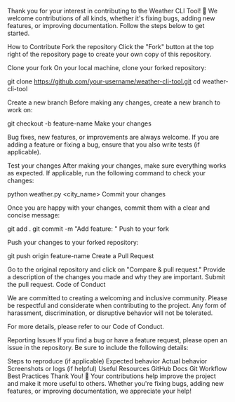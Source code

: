 Thank you for your interest in contributing to the Weather CLI Tool! 🎉 We welcome contributions of all kinds, whether it's fixing bugs, adding new features, or improving documentation. Follow the steps below to get started.

How to Contribute
Fork the repository
Click the "Fork" button at the top right of the repository page to create your own copy of this repository.

Clone your fork
On your local machine, clone your forked repository:

git clone https://github.com/your-username/weather-cli-tool.git
cd weather-cli-tool

Create a new branch
Before making any changes, create a new branch to work on:

git checkout -b feature-name
Make your changes

Bug fixes, new features, or improvements are always welcome.
If you are adding a feature or fixing a bug, ensure that you also write tests (if applicable).

Test your changes
After making your changes, make sure everything works as expected. If applicable, run the following command to check your changes:

python weather.py <city_name>
Commit your changes

Once you are happy with your changes, commit them with a clear and concise message:

git add .
git commit -m "Add feature: <description>"
Push to your fork

Push your changes to your forked repository:

git push origin feature-name
Create a Pull Request

Go to the original repository and click on "Compare & pull request."
Provide a description of the changes you made and why they are important.
Submit the pull request.
Code of Conduct

We are committed to creating a welcoming and inclusive community. Please be respectful and considerate when contributing to the project. Any form of harassment, discrimination, or disruptive behavior will not be tolerated.

For more details, please refer to our Code of Conduct.

Reporting Issues
If you find a bug or have a feature request, please open an issue in the repository. Be sure to include the following details:

Steps to reproduce (if applicable)
Expected behavior
Actual behavior
Screenshots or logs (if helpful)
Useful Resources
GitHub Docs
Git Workflow Best Practices
Thank You! 🙏
Your contributions help improve the project and make it more useful to others. Whether you're fixing bugs, adding new features, or improving documentation, we appreciate your help!
